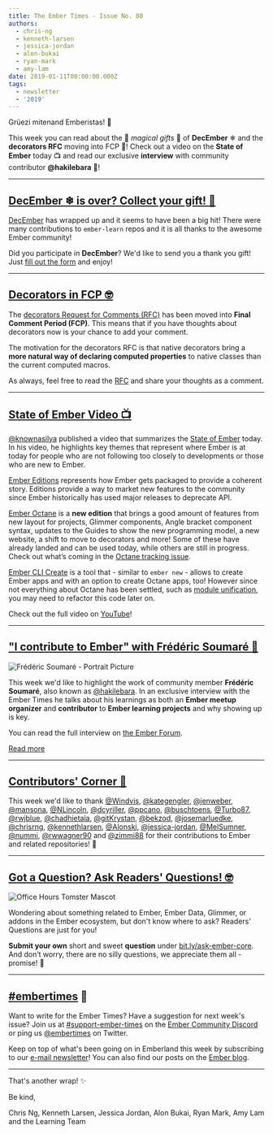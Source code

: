 ```yaml
---
title: The Ember Times - Issue No. 80
authors:
  - chris-ng
  - kenneth-larsen
  - jessica-jordan
  - alon-bukai
  - ryan-mark
  - amy-lam
date: 2019-01-11T00:00:00.000Z
tags:
  - newsletter
  - '2019'
---
```



Grüezi mitenand Emberistas! 🐹

This week you can read about the 🦄 *magical gifts* 🎁  of **DecEmber** ❄ and the **decorators RFC** moving into FCP 🎉! Check out a video on the **State of Ember** today 📺 and read our exclusive **interview** with community contributor **@hakilebara** 🧠!

<!-- READMORE -->

---

## [DecEmber ❄ is over? Collect your gift! 🎁](https://airtable.com/shrm9o5W89wsAa1Tq)
[DecEmber](https://www.emberjs.com/blog/2018/11/29/december-event.html) has wrapped up and it seems to have been a big hit! There were many contributions to `ember-learn` repos and it is all thanks to the awesome Ember community!

Did you participate in **DecEmber**? We'd like to send you a thank you gift! Just [fill out the form](https://airtable.com/shrm9o5W89wsAa1Tq) and enjoy!

---
## [Decorators in FCP 🤓](https://github.com/emberjs/rfcs/pull/408)
<!-- alex ignore period -->
The [decorators Request for Comments (RFC)](https://github.com/NullVoxPopuli/rfcs/blob/decorators/text/0000-decorators.md) has been moved into **Final Comment Period (FCP)**. This means that if you have thoughts about decorators now is your chance to add your comment.

The motivation for the decorators RFC is that native decorators bring a **more natural way of declaring computed properties** to native classes than the current computed macros.

As always, feel free to read the [RFC](https://github.com/NullVoxPopuli/rfcs/blob/decorators/text/0000-decorators.md) and share your thoughts as a comment.

---

## [State of Ember Video 📺](https://youtu.be/rPxOhSu-VOk)

[@knownasilya](https://github.com/knownasilya) published a video that summarizes the [State of Ember](https://youtu.be/rPxOhSu-VOk) today. In his video, he highlights key themes that represent where Ember is at today for people who are not following too closely to developments or those who are new to Ember.

[Ember Editions](https://github.com/emberjs/rfcs/blob/9c7fe3f4e947b5f79050214334a98673494c25d7/text/0000-editions.md) represents how Ember gets packaged to provide a coherent story. Editions provide a way to market new features to the community since Ember historically has used major releases to deprecate API.

[Ember Octane](https://github.com/emberjs/rfcs/blob/26c4d83fb66568e1087a05818fb39a307ebf8da8/text/0000-roadmap-2018.md#ember-octane) is a **new edition** that brings a good amount of features from new layout for projects, Glimmer components, Angle bracket component syntax, updates to the Guides to show the new programming model, a new website, a shift to move to decorators and more! Some of these have already landed and can be used today, while others are still in progress. Check out what’s coming in the [Octane tracking issue](https://github.com/emberjs/ember.js/issues/17234).

[Ember CLI Create](https://github.com/gossi/ember-cli-create) is a tool that - similar to `ember new` - allows to create Ember apps and with an option to create Octane apps, too! However since not everything about Octane has been settled, such as [module unification](https://github.com/emberjs/ember.js/issues/16373), you may need to refactor this code later on.

Check out the full video on [YouTube](https://youtu.be/rPxOhSu-VOk)!

---

## ["I contribute to Ember" with Frédéric Soumaré 🧠](https://discuss.emberjs.com/t/i-contribute-to-ember-with-frederic-soumare/15995)

<div class="float-right padded portrait-frame"><img alt="Frédéric Soumaré - Portrait Picture" title="Frédéric Soumaré" src="/images/blog/emberjstimes/hakilebara.png" /></div>

This week we'd like to highlight the work of community member **Frédéric Soumaré**, also known as [@hakilebara](https://github.com/hakilebara).
In an exclusive interview with the Ember Times he talks about his learnings as both an **Ember meetup organizer** and **contributor** to **Ember learning projects** and why showing up is key.

You can read the full interview on [the Ember Forum](https://discuss.emberjs.com/t/i-contribute-to-ember-with-frederic-soumare/15995).

<a class="ember-button ember-button--centered" href="https://discuss.emberjs.com/t/i-contribute-to-ember-with-frederic-soumare/15995">Read more</a>

---

## [Contributors' Corner 👏](https://guides.emberjs.com/release/contributing/repositories/)

<p>This week we'd like to thank <a href="https://github.com/Windvis" target="gh-user">@Windvis</a>, <a href="https://github.com/kategengler" target="gh-user">@kategengler</a>, <a href="https://github.com/jenweber" target="gh-user">@jenweber</a>, <a href="https://github.com/mansona" target="gh-user">@mansona</a>, <a href="https://github.com/NLincoln" target="gh-user">@NLincoln</a>, <a href="https://github.com/dcyriller" target="gh-user">@dcyriller</a>, <a href="https://github.com/ppcano" target="gh-user">@ppcano</a>, <a href="https://github.com/buschtoens" target="gh-user">@buschtoens</a>, <a href="https://github.com/Turbo87" target="gh-user">@Turbo87</a>, <a href="https://github.com/rwjblue" target="gh-user">@rwjblue</a>, <a href="https://github.com/chadhietala" target="gh-user">@chadhietala</a>, <a href="https://github.com/gitKrystan" target="gh-user">@gitKrystan</a>, <a href="https://github.com/bekzod" target="gh-user">@bekzod</a>, <a href="https://github.com/josemarluedke" target="gh-user">@josemarluedke</a>, <a href="https://github.com/chrisrng" target="gh-user">@chrisrng</a>, <a href="https://github.com/kennethlarsen" target="gh-user">@kennethlarsen</a>, <a href="https://github.com/Alonski" target="gh-user">@Alonski</a>, <a href="https://github.com/jessica-jordan" target="gh-user">@jessica-jordan</a>, <a href="https://github.com/MelSumner" target="gh-user">@MelSumner</a>, <a href="https://github.com/nummi" target="gh-user">@nummi</a>, <a href="https://github.com/rwwagner90" target="gh-user">@rwwagner90</a>
and <a href="https://github.com/zimmi88" target="gh-user">@zimmi88</a> for their contributions to Ember and related repositories! 💖</p>

---

## [Got a Question? Ask Readers' Questions! 🤓](https://docs.google.com/forms/d/e/1FAIpQLScqu7Lw_9cIkRtAiXKitgkAo4xX_pV1pdCfMJgIr6Py1V-9Og/viewform)

<div class="blog-row">
  <img class="float-right small transparent padded" alt="Office Hours Tomster Mascot" title="Readers' Questions" src="/images/tomsters/officehours.png" />

  <p>Wondering about something related to Ember, Ember Data, Glimmer, or addons in the Ember ecosystem, but don't know where to ask? Readers’ Questions are just for you!</p>

<p><strong>Submit your own</strong> short and sweet <strong>question</strong> under <a href="https://bit.ly/ask-ember-core" target="rq">bit.ly/ask-ember-core</a>. And don’t worry, there are no silly questions, we appreciate them all - promise! 🤞</p>

</div>

---

## [#embertimes](https://emberjs.com/blog/tags/newsletter.html) 📰

Want to write for the Ember Times? Have a suggestion for next week's issue? Join us at [#support-ember-times](https://discordapp.com/channels/480462759797063690/485450546887786506) on the [Ember Community Discord](https://discordapp.com/invite/zT3asNS) or ping us [@embertimes](https://twitter.com/embertimes) on Twitter.

Keep on top of what's been going on in Emberland this week by subscribing to our [e-mail newsletter](https://the-emberjs-times.ongoodbits.com/)! You can also find our posts on the [Ember blog](https://emberjs.com/blog/tags/newsletter.html).

---


That's another wrap! ✨

Be kind,

Chris Ng, Kenneth Larsen, Jessica Jordan, Alon Bukai, Ryan Mark, Amy Lam and the Learning Team

